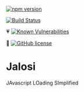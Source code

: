 
[![npm version](https://badge.fury.io/js/jalosi.png)](https://badge.fury.io/js/jalosi)

[![Build Status](https://travis-ci.com/gardhr/jalosi.png?branch=master)](https://travis-ci.com/gardhr/jalosi)

💗 [![Known Vulnerabilities](https://snyk.io/test/github/gardhr/jalosi/badge.svg?targetFile=package.json)](https://snyk.io/test/github/gardhr/jalosi?targetFile=package.json)

📃 [![GitHub license](https://img.shields.io/badge/license-MIT-blue.svg)](https://raw.githubusercontent.com/gardhr/jalosi/master/LICENSE.MIT)

# Jalosi 

JAvascript LOading SImplified
